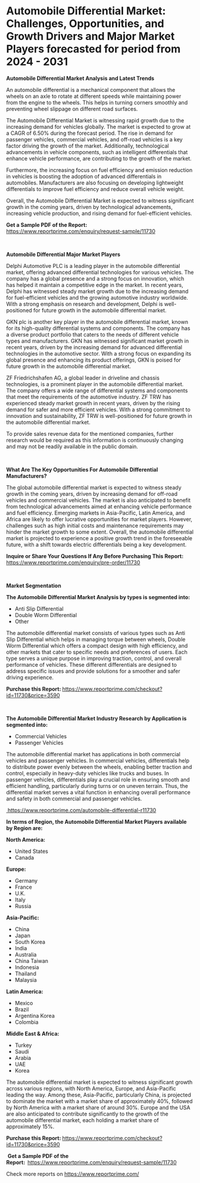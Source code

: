 <p><h1>Automobile Differential Market: Challenges, Opportunities, and Growth Drivers and Major Market Players forecasted for period from 2024 - 2031</h1></p><p><strong>Automobile Differential Market Analysis and Latest Trends</strong></p>
<p><p>An automobile differential is a mechanical component that allows the wheels on an axle to rotate at different speeds while maintaining power from the engine to the wheels. This helps in turning corners smoothly and preventing wheel slippage on different road surfaces.</p><p>The Automobile Differential Market is witnessing rapid growth due to the increasing demand for vehicles globally. The market is expected to grow at a CAGR of 6.50% during the forecast period. The rise in demand for passenger vehicles, commercial vehicles, and off-road vehicles is a key factor driving the growth of the market. Additionally, technological advancements in vehicle components, such as intelligent differentials that enhance vehicle performance, are contributing to the growth of the market.</p><p>Furthermore, the increasing focus on fuel efficiency and emission reduction in vehicles is boosting the adoption of advanced differentials in automobiles. Manufacturers are also focusing on developing lightweight differentials to improve fuel efficiency and reduce overall vehicle weight.</p><p>Overall, the Automobile Differential Market is expected to witness significant growth in the coming years, driven by technological advancements, increasing vehicle production, and rising demand for fuel-efficient vehicles.</p></p>
<p><strong>Get a Sample PDF of the Report:&nbsp;</strong> <a href="https://www.reportprime.com/enquiry/request-sample/11730">https://www.reportprime.com/enquiry/request-sample/11730</a></p>
<p>&nbsp;</p>
<p><strong>Automobile Differential Major Market Players</strong></p>
<p><p>Delphi Automotive PLC is a leading player in the automobile differential market, offering advanced differential technologies for various vehicles. The company has a global presence and a strong focus on innovation, which has helped it maintain a competitive edge in the market. In recent years, Delphi has witnessed steady market growth due to the increasing demand for fuel-efficient vehicles and the growing automotive industry worldwide. With a strong emphasis on research and development, Delphi is well-positioned for future growth in the automobile differential market.</p><p>GKN plc is another key player in the automobile differential market, known for its high-quality differential systems and components. The company has a diverse product portfolio that caters to the needs of different vehicle types and manufacturers. GKN has witnessed significant market growth in recent years, driven by the increasing demand for advanced differential technologies in the automotive sector. With a strong focus on expanding its global presence and enhancing its product offerings, GKN is poised for future growth in the automobile differential market.</p><p>ZF Friedrichshafen AG, a global leader in driveline and chassis technologies, is a prominent player in the automobile differential market. The company offers a wide range of differential systems and components that meet the requirements of the automotive industry. ZF TRW has experienced steady market growth in recent years, driven by the rising demand for safer and more efficient vehicles. With a strong commitment to innovation and sustainability, ZF TRW is well-positioned for future growth in the automobile differential market.</p><p>To provide sales revenue data for the mentioned companies, further research would be required as this information is continuously changing and may not be readily available in the public domain.</p></p>
<p>&nbsp;</p>
<p><strong>What Are The Key Opportunities For Automobile Differential Manufacturers?</strong></p>
<p><p>The global automobile differential market is expected to witness steady growth in the coming years, driven by increasing demand for off-road vehicles and commercial vehicles. The market is also anticipated to benefit from technological advancements aimed at enhancing vehicle performance and fuel efficiency. Emerging markets in Asia-Pacific, Latin America, and Africa are likely to offer lucrative opportunities for market players. However, challenges such as high initial costs and maintenance requirements may hinder the market growth to some extent. Overall, the automobile differential market is projected to experience a positive growth trend in the foreseeable future, with a shift towards electric differentials being a key development.</p></p>
<p><strong>Inquire or Share Your Questions If Any Before Purchasing This Report:</strong> <a href="https://www.reportprime.com/enquiry/pre-order/11730">https://www.reportprime.com/enquiry/pre-order/11730</a></p>
<p>&nbsp;</p>
<p><strong>Market Segmentation</strong></p>
<p><strong>The Automobile Differential Market Analysis by types is segmented into:</strong></p>
<p><ul><li>Anti Slip Differential</li><li>Double Worm Differential</li><li>Other</li></ul></p>
<p><p>The automobile differential market consists of various types such as Anti Slip Differential which helps in managing torque between wheels, Double Worm Differential which offers a compact design with high efficiency, and other markets that cater to specific needs and preferences of users. Each type serves a unique purpose in improving traction, control, and overall performance of vehicles. These different differentials are designed to address specific issues and provide solutions for a smoother and safer driving experience.</p></p>
<p><strong>Purchase this Report:&nbsp;</strong><a href="https://www.reportprime.com/checkout?id=11730&price=3590">https://www.reportprime.com/checkout?id=11730&price=3590</a></p>
<p>&nbsp;</p>
<p><strong>The Automobile Differential Market Industry Research by Application is segmented into:</strong></p>
<p><ul><li>Commercial Vehicles</li><li>Passenger Vehicles</li></ul></p>
<p><p>The automobile differential market has applications in both commercial vehicles and passenger vehicles. In commercial vehicles, differentials help to distribute power evenly between the wheels, enabling better traction and control, especially in heavy-duty vehicles like trucks and buses. In passenger vehicles, differentials play a crucial role in ensuring smooth and efficient handling, particularly during turns or on uneven terrain. Thus, the differential market serves a vital function in enhancing overall performance and safety in both commercial and passenger vehicles.</p></p>
<p><a href="https://www.reportprime.com/automobile-differential-r11730">&nbsp;https://www.reportprime.com/automobile-differential-r11730</a></p>
<p><strong>In terms of Region, the Automobile Differential Market Players available by Region are:</strong></p>
<p>
    <p> <strong> North America: </strong>
        <ul>
            <li>United States</li>
            <li>Canada</li>
        </ul>
        </p> 
    <p> <strong> Europe: </strong>
        <ul>
            <li>Germany</li>
            <li>France</li>
            <li>U.K.</li>
            <li>Italy</li>
            <li>Russia</li>
        </ul>
        </p> 
    <p> <strong> Asia-Pacific: </strong>
        <ul>
            <li>China</li>
            <li>Japan</li>
            <li>South Korea</li>
            <li>India</li>
            <li>Australia</li>
            <li>China Taiwan</li>
            <li>Indonesia</li>
            <li>Thailand</li>
            <li>Malaysia</li>
        </ul>
        </p> 
    <p> <strong> Latin America: </strong>
        <ul>
            <li>Mexico</li>
            <li>Brazil</li>
            <li>Argentina Korea</li>
            <li>Colombia</li>
        </ul>
        </p> 
    <p> <strong> Middle East & Africa: </strong>
        <ul>
            <li>Turkey</li>
            <li>Saudi</li>
            <li>Arabia</li>
            <li>UAE</li>
            <li>Korea</li>
        </ul>
    </p>
    </p>
<p><p>The automobile differential market is expected to witness significant growth across various regions, with North America, Europe, and Asia-Pacific leading the way. Among these, Asia-Pacific, particularly China, is projected to dominate the market with a market share of approximately 40%, followed by North America with a market share of around 30%. Europe and the USA are also anticipated to contribute significantly to the growth of the automobile differential market, each holding a market share of approximately 15%.</p></p>
<p><strong>Purchase this Report: </strong><a href="https://www.reportprime.com/checkout?id=11730&price=3590">https://www.reportprime.com/checkout?id=11730&price=3590</a></p>
<p>&nbsp;<strong>Get a Sample PDF of the Report:&nbsp;&nbsp;</strong><a href="https://www.reportprime.com/enquiry/request-sample/11730">https://www.reportprime.com/enquiry/request-sample/11730</a></p>
<p><strong></strong></p>
<p>Check more reports on <a href="https://www.reportprime.com/">https://www.reportprime.com/</a></p>